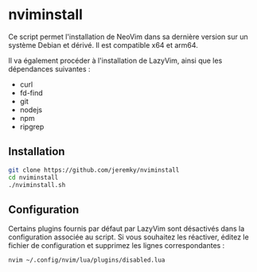 # nviminstall

Ce script permet l'installation de NeoVim dans sa dernière version sur un système Debian et dérivé. Il est compatible x64 et arm64.

Il va également procéder à l'installation de LazyVim, ainsi que les dépendances suivantes : 

- curl
- fd-find
- git
- nodejs
- npm
- ripgrep

## Installation

```bash
git clone https://github.com/jeremky/nviminstall
cd nviminstall
./nviminstall.sh
```

## Configuration

Certains plugins fournis par défaut par LazyVim sont désactivés dans la configuration associée au script. Si vous souhaitez les réactiver, éditez le fichier de configuration et supprimez les lignes correspondantes :

```bash
nvim ~/.config/nvim/lua/plugins/disabled.lua
```
